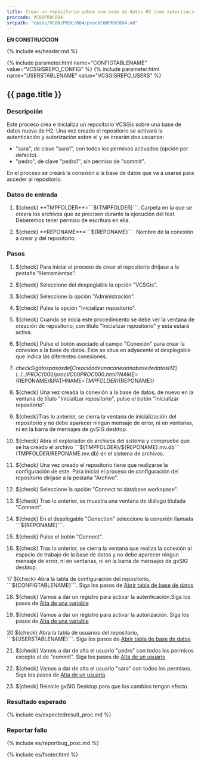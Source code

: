 ```yaml
---
title: Crear un repositorio sobre una base de datos H2 (con autorización)
proccode: VC00PROC004
srcpath: "casos/VC00/PROC/004/procVC00PROC004.md"
---
```


**EN CONSTRUCCION**

{% include es/header.md %}

{% include parameter.html name="CONFIGTABLENAME" value="VCSGISREPO_CONFIG" %}
{% include parameter.html name="USERSTABLENAME" value="VCSGISREPO_USERS" %}


## {{ page.title }}

### Descripción

Este proceso crea e inicializa un repositorio VCSGis sobre una base de datos nueva de H2.
Una vez creado el repositorio se activará la autenticación y autorización sobre el y se crearán
dos usuarios:
* "sara", de clave "sara1", con todos los permisos activados (opción por defecto).
* "pedro", de clave "pedro1", sin permiso de "commit".

En el proceso se creará la conexión a la base de datos que va a usarse para acceder al repositorio.

### Datos de entrada

1. ${check} **TMPFOLDER**=```${TMPFOLDER}```. Carpeta en la que se creara los archivos que se precisen 
   durante la ejecución del test. Deberemos tener permiso de escritura en ella.

2. ${check} **REPONAME**=```${REPONAME}```. Nombre de la conexión a crear y del repositorio.


### Pasos
1. ${check} Para inicial el proceso de crear el repositorio diríjase a la pestaña "Herramientas".

2. ${check} Seleccione del despeglable la opción "VCSGis". 

3. ${check} Seleccione la opción "Administración".

4. ${check} Pulse la opción "Inicializar repositorio".

5. ${check} Cuando se inicia este procedimiento se debe ver la ventana de creación de repositorio,
   con título "Inicializar repositorio" y esta estará activa.

6. ${check} Pulse el botón asociado al campo "Conexión" para crear la conexion a la base de datos. Este se situa en
   adyacente al desplegable que indica las diferentes conexiones.

7. ${check} Siga los pasos de [Creación de una conexión a base de datos H2](../../PROC/000/procVC00PROC000.html?NAME=${REPONAME}&PATHNAME=${TMPFOLDER}/${REPONAME}) 

8. ${check} Una vez creada la conexión a la base de datos, de nuevo en la ventana de título "Inicializar repositorio",
   pulse el botón "Inicializar repositorio". 
   
9. ${check}Tras lo anterior, se cierra la ventana de inicialización del repositorio
   y no debe aparecer ningun mensaje de error, ni en ventanas, ni en la barra de mensajes de gvSIG desktop.
   
10. ${check} Abra el explorador de archivos del sistema y compruebe que se ha creado el archivo 
   ```${TMPFOLDER}/${REPONAME}.mv.db``` (TMPFOLDER/REPONAME.mv.db) en el sistema de archivos.

11. ${check} Una vez creado el repositorio tiene que realizarse la configuración de este. Para inicial el proceso 
   de configuración del repositorio diríjase a la pestaña "Archivo".

12. ${check} Seleccione la opción "Connect to database workspase".

13. ${check} Tras lo anterior, se muestra una ventana de diálogo titulada "Connect".

14. ${check} En el desplegable "Conection" seleccione la conexión llamada ```${REPONAME}```.

15. ${check} Pulse el botón "Connect".

16. ${check} Tras lo anterior, se cierra la ventana que realiza la conexión al espacio de trabajo de la base de datos
   y no debe aparecer ningun mensaje de error, ni en ventanas, ni en la barra de mensajes de gvSIG desktop.

17 ${check} Abra la tabla de configuración del repositorio, ```${CONFIGTABLENAME}```. Siga los pasos de 
    [Abrir tabla de base de datos](../../PROC/011/procVC00PROC011.html?BBDD=${REPONAME}&TABLENAME=${CONFIGTABLENAME})

18. ${check} Vamos a dar un registro para activar la autenticación.Siga los pasos de 
    [Alta de una variable](../../PROC/009/procVC00PROC009.html?VARIABLE=AUTHENTICATION&VALUE=true)

19. ${check} Vamos a dar un registro para activar la autorización. Siga los pasos de 
    [Alta de una variable](../../PROC/009/procVC00PROC009.html?VARIABLE=AUTHORIZATION&VALUE=true)

20 ${check} Abra la tabla de usuarios del repositorio, ```${USERSTABLENAME}```. Siga los pasos de 
    [Abrir tabla de base de datos](../../PROC/011/procVC00PROC011.html?BBDD=${REPONAME}&TABLENAME=${USERSTABLENAME})

21. ${check} Vamos a dar de alta el usuario "pedro" con todos los permisos excepto el de "commit". Siga los pasos de 
    [Alta de un usuario](../../PROC/010/procVC00PROC010.html?NAME=pedro&PASSWORD=pedro1&OPERATIONS=add,entities,update,checkout,history,topologyplan,users)

22. ${check} Vamos a dar de alta el usuario "sara" con todos los permisos. Siga los pasos de 
    [Alta de un usuario](../../PROC/010/procVC00PROC010.html?NAME=sara&PASSWORD=sara1&OPERATIONS=add,entities,commit,update,checkout,history,topologyplan,users)

23. ${check} Reinicie gvSIG Desktop para que los cambios tengan efecto.


### Resultado esperado

{% include es/expectedresult_proc.md %}

### Reportar fallo

{% include es/reportbug_proc.md %}

{% include es/footer.html %}

